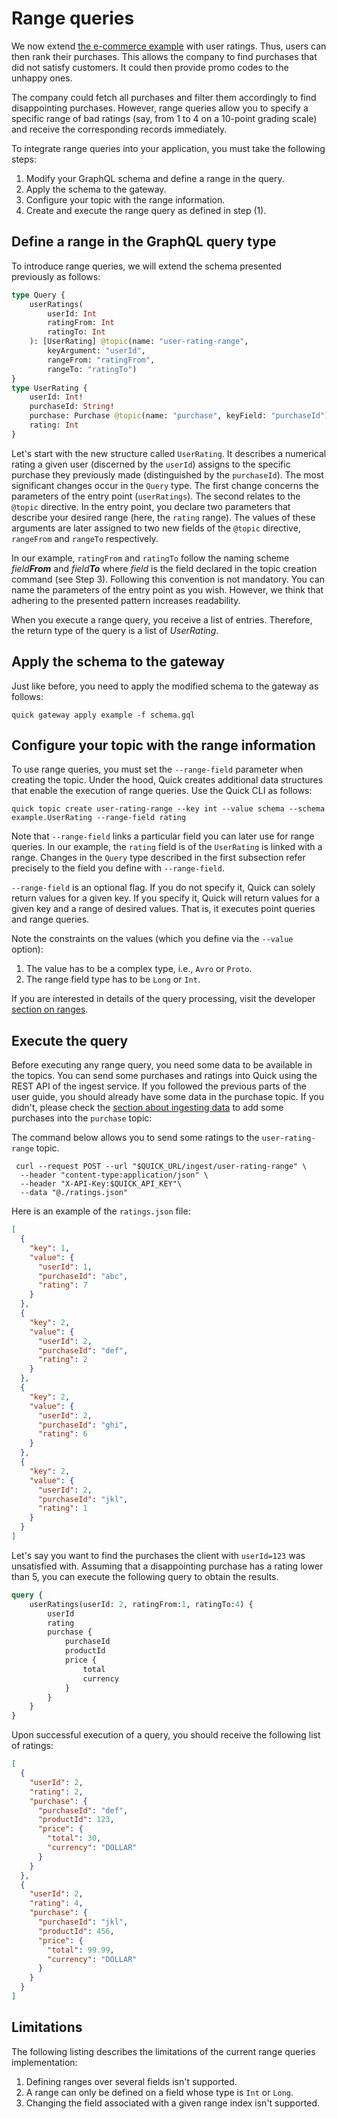 # Range queries

We now extend [the e-commerce example](query-data.md) with user ratings.
Thus, users can then rank their purchases.
This allows the company to find purchases that did not satisfy customers.
It could then provide promo codes to the unhappy ones.

The company could fetch all purchases and filter them accordingly to find disappointing purchases.
However, range queries allow you to specify a specific range of bad ratings
(say, from 1 to 4 on a 10-point grading scale)
and receive the corresponding records immediately.

To integrate range queries into your application, you must take the following steps:

1. Modify your GraphQL schema and define a range in the query.
2. Apply the schema to the gateway.
3. Configure your topic with the range information.
4. Create and execute the range query as defined in step (1).

## Define a range in the GraphQL query type

To introduce range queries, we will extend the schema presented previously as follows:
```graphql title="schema.gql"
type Query {
    userRatings(
        userId: Int
        ratingFrom: Int
        ratingTo: Int
    ): [UserRating] @topic(name: "user-rating-range",
        keyArgument: "userId",
        rangeFrom: "ratingFrom",
        rangeTo: "ratingTo")
}
type UserRating {
    userId: Int!
    purchaseId: String!
    purchase: Purchase @topic(name: "purchase", keyField: "purchaseId")
    rating: Int
}
```
Let's start with the new structure called `UserRating`.
It describes a numerical rating a given user (discerned by the `userId`) assigns
to the specific purchase they previously made (distinguished by the `purchaseId`).
The most significant changes occur in the `Query` type.
The first change concerns the parameters of the entry point (`userRatings`).
The second relates to the `@topic` directive.
In the entry point, you declare two parameters that describe your desired range
(here, the `rating` range).
The values of these arguments are later assigned to two new fields of the
`@topic` directive, `rangeFrom` and `rangeTo` respectively.

In our example, `ratingFrom` and `ratingTo` follow the naming scheme _field**From**_ and _field**To**_
where _field_ is the field declared in the topic creation command (see Step 3).
Following this convention is not mandatory.
You can name the parameters of the entry point as you wish.
However, we think that adhering to the presented pattern increases readability.

When you execute a range query, you receive a list of entries.
Therefore, the return type of the query is a list of _UserRating_.

## Apply the schema to the gateway

Just like before, you need to apply the modified schema to the gateway as follows:
```shell
quick gateway apply example -f schema.gql
```

## Configure your topic with the range information

To use range queries, you must set the `--range-field` parameter when creating the topic.
Under the hood, Quick creates additional data structures that enable the execution of range queries.
Use the Quick CLI as follows:
```
quick topic create user-rating-range --key int --value schema --schema example.UserRating --range-field rating
```

Note that `--range-field` links a particular field you can later use for range queries.
In our example, the `rating` field is of the `UserRating` is linked with a range.
Changes in the `Query` type described in the first subsection refer precisely to the field
you define with `--range-field`.

`--range-field` is an optional flag.
If you do not specify it, Quick can solely return values for a given key.
If you specify it, Quick will return values for a given key and a range of desired values.
That is, it executes point queries and range queries.

Note the constraints on the values (which you define via the `--value` option):

1. The value has to be a complex type, i.e., `Avro` or `Proto`.
2. The range field type has to be `Long` or `Int`.

If you are interested in details of the query processing,
visit the developer [section on ranges](https://bakdata.github.io/quick/latest/developer/range-queries-details/).

## Execute the query

Before executing any range query, you need some data to be available in the topics.
You can send some purchases and ratings into Quick using the REST API of the ingest service.
If you followed the previous parts of the user guide,
you should already have some data in the purchase topic.
If you didn't, please check the [section about ingesting data](ingest-data.md)
to add some purchases into the `purchase` topic:

The command below allows you to send some ratings to the `user-rating-range` topic.
```shell
 curl --request POST --url "$QUICK_URL/ingest/user-rating-range" \
  --header "content-type:application/json" \
  --header "X-API-Key:$QUICK_API_KEY"\
  --data "@./ratings.json"
```
Here is an example of the `ratings.json` file:
```json title="ratings.json"
[
  {
    "key": 1,
    "value": {
      "userId": 1,
      "purchaseId": "abc",
      "rating": 7
    }
  },
  {
    "key": 2,
    "value": {
      "userId": 2,
      "purchaseId": "def",
      "rating": 2
    }
  },
  {
    "key": 2,
    "value": {
      "userId": 2,
      "purchaseId": "ghi",
      "rating": 6
    }
  },
  {
    "key": 2,
    "value": {
      "userId": 2,
      "purchaseId": "jkl",
      "rating": 1
    }
  }
]
```
Let's say you want to find the purchases the client with `userId=123` was unsatisfied with.
Assuming that a disappointing purchase has a rating lower than 5,
you can execute the following query to obtain the results.
```graphql
query {
    userRatings(userId: 2, ratingFrom:1, ratingTo:4) {
        userId
        rating
        purchase {
            purchaseId
            productId
            price {
                total
                currency
            }
        }
    }
}
```
Upon successful execution of a query, you should receive the following list of ratings:
```json
[
  {
    "userId": 2,
    "rating": 2,
    "purchase": {
      "purchaseId": "def",
      "productId": 123,
      "price": {
        "total": 30,
        "currency": "DOLLAR"
      }
    }
  },
  {
    "userId": 2,
    "rating": 4,
    "purchase": {
      "purchaseId": "jkl",
      "productId": 456,
      "price": {
        "total": 99.99,
        "currency": "DOLLAR"
      }
    }
  }
]
```
## Limitations

The following listing describes the limitations of the current range queries implementation:

1. Defining ranges over several fields isn't supported.
2. A range can only be defined on a field whose type is `Int` or `Long`.
3. Changing the field associated with a given range index isn't supported.
